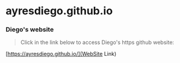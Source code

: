 # ayresdiego.github.io

### Diego's website

> Click in the link below to access Diego's https github website:


[https://ayresdiego.github.io/](WebSite Link)

